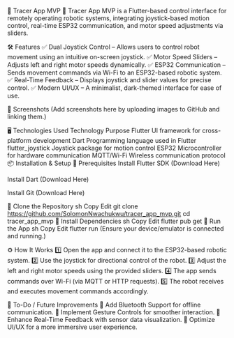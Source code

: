 📌 Tracer App MVP
🚀 Tracer App MVP is a Flutter-based control interface for remotely operating robotic systems, integrating joystick-based motion control, real-time ESP32 communication, and motor speed adjustments via sliders.




🛠 Features
✅ Dual Joystick Control – Allows users to control robot movement using an intuitive on-screen joystick.
✅ Motor Speed Sliders – Adjusts left and right motor speeds dynamically.
✅ ESP32 Communication – Sends movement commands via Wi-Fi to an ESP32-based robotic system.
✅ Real-Time Feedback – Displays joystick and slider values for precise control.
✅ Modern UI/UX – A minimalist, dark-themed interface for ease of use.

📸 Screenshots
(Add screenshots here by uploading images to GitHub and linking them.)

🖥️ Technologies Used
Technology	Purpose
Flutter	UI framework for cross-platform development
Dart	Programming language used in Flutter
flutter_joystick	Joystick package for motion control
ESP32	Microcontroller for hardware communication
MQTT/Wi-Fi	Wireless communication protocol
📦 Installation & Setup
🔹 Prerequisites
Install Flutter SDK (Download Here)

Install Dart (Download Here)

Install Git (Download Here)

🔹 Clone the Repository
sh
Copy
Edit
git clone https://github.com/SolomonNwachukwu/tracer_app_mvp.git
cd tracer_app_mvp
🔹 Install Dependencies
sh
Copy
Edit
flutter pub get
🔹 Run the App
sh
Copy
Edit
flutter run
(Ensure your device/emulator is connected and running.)

⚙️ How It Works
1️⃣ Open the app and connect it to the ESP32-based robotic system.
2️⃣ Use the joystick for directional control of the robot.
3️⃣ Adjust the left and right motor speeds using the provided sliders.
4️⃣ The app sends commands over Wi-Fi (via MQTT or HTTP requests).
5️⃣ The robot receives and executes movement commands accordingly.

📌 To-Do / Future Improvements
🔹 Add Bluetooth Support for offline communication.
🔹 Implement Gesture Controls for smoother interaction.
🔹 Enhance Real-Time Feedback with sensor data visualization.
🔹 Optimize UI/UX for a more immersive user experience.

